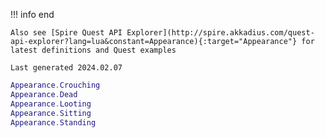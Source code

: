 !!! info end

    Also see [Spire Quest API Explorer](http://spire.akkadius.com/quest-api-explorer?lang=lua&constant=Appearance){:target="Appearance"} for latest definitions and Quest examples

    Last generated 2024.02.07

``` lua
Appearance.Crouching
Appearance.Dead
Appearance.Looting
Appearance.Sitting
Appearance.Standing

```
